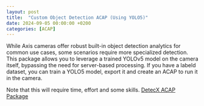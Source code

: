 ```yaml
---
layout: post
title:  "Custom Object Detection ACAP (Using YOLO5)"
date: 2024-09-05 00:00:00 +0200
categories: [ACAP]
---
```


While Axis cameras offer robust built-in object detection analytics for common use cases, some scenarios require more specialized detection. This package allows you to leverage a trained YOLOv5 model on the camera itself, bypassing the need for server-based processing.
If you have a labeld dataset, you can train a YOLO5 model, export it and create an ACAP to run it in the camera.

Note that this will require time, effort and some skills.
[DetecX ACAP Package](https://github.com/pandosme/DetectX)
